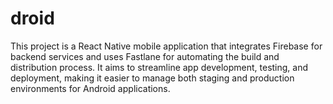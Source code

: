 # droid
This project is a React Native mobile application that integrates Firebase for backend services and uses Fastlane for automating the build and distribution process. It aims to streamline app development, testing, and deployment, making it easier to manage both staging and production environments for Android applications.

